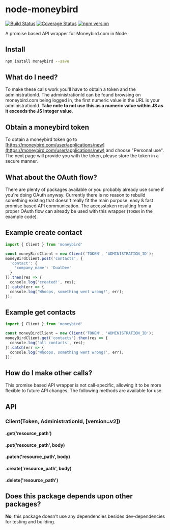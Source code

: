 # node-moneybird

[![Build Status](https://travis-ci.org/renedx/node-moneybird.svg?branch=master)](https://travis-ci.org/renedx/node-moneybird)
[![Coverage Status](https://coveralls.io/repos/github/renedx/node-moneybird/badge.svg?branch=master)](https://coveralls.io/github/renedx/node-moneybird?branch=master)
[![npm version](https://badge.fury.io/js/moneybird.svg)](https://badge.fury.io/js/moneybird)

A promise based API wrapper for Moneybird.com in Node

## Install
```bash
npm install moneybird --save
```

## What do I need?
To make these calls work you'll have to obtain a token and the administrationId. The administrationId can be found browsing on moneybird.com being logged in, the first numeric value in the URL is your administrationId. **Take note to not use this as a numeric value within JS as it exceeds the JS integer value**.

## Obtain a moneybird token
To obtain a moneybird token go to [https://moneybird.com/user/applications/new](https://moneybird.com/user/applications/new) and choose "Personal use". The next page will provide you with the token, please store the token in a secure manner.

## What about the OAuth flow?
There are plenty of packages available or you probably already use some if you're doing OAuth anyway. Currently there is no reason to rebuild something existing that doesn't really fit the main purpose: easy & fast promise based API communication. The accesstoken resulting from a proper OAuth flow can already be used with this wrapper (`TOKEN` in the example code).

## Example create contact
```js
import { Client } from 'moneybird'

const moneyBirdClient = new Client('TOKEN', 'ADMINISTRATION_ID');
moneyBirdClient.post('contacts', {
  'contact': {
    'company_name': 'DualDev'
  }
}).then(res => {
  console.log('created!', res);
}).catch(err => {
  console.log('Whoops, something went wrong!', err);
});
```

## Example get contacts
```js
import { Client } from 'moneybird'

const moneyBirdClient = new Client('TOKEN', 'ADMINISTRATION_ID');
moneyBirdClient.get('contacts').then(res => {
  console.log('all contacts', res);
}).catch(err => {
  console.log('Whoops, something went wrong!', err);
});
```

## How do I make other calls?
This promise based API wrapper is not call-specific, allowing it to be more flexible to future API changes. The following methods are available for use.

## API
### Client(Token, AdministrationId, [version=v2])
#### .get('resource_path')
#### .put('resource_path', body)
#### .patch('resource_path', body)
#### .create('resource_path', body)
#### .delete('resource_path')

## Does this package depends upon other packages?
**No**, this package doesn't use any dependencies besides dev-dependencies for testing and building.
